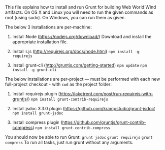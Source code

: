 This file explains how to install and run Grunt for building Web World Wind artifacts.
On OS X and Linux you will need to run the given commands as root (using sudo). On Windows, you can run them as given.

The below 3 installations are per-machine:

1) Install Node (https://nodejs.org/download/)
  Download and install the appropriate installation file.

2) Install r.js (http://requirejs.org/docs/node.html)
  `npm install -g requirejs`

3) Install grunt-cli (http://gruntjs.com/getting-started)
  `npm update`
  `npm install -g grunt-cli`

The below installations are per-project — must be performed with each new full-project checkout - with `cwd` as the project folder:

1) Install requirejs plugin (https://jaketrent.com/post/run-requirejs-with-gruntjs/)
  `npm install grunt-contrib-requirejs`

2) Install jsdoc 3.3.0 plugin (https://github.com/krampstudio/grunt-jsdoc)
  `npm install grunt-jsdoc`

3) Install compress plugin (https://github.com/gruntjs/grunt-contrib-compress)
  `npm install grunt-contrib-compress`

You should now be able to run Grunt:
`grunt jsdoc`
`grunt requirejs`
`grunt compress`
To run all tasks, just run grunt without any arguments.
